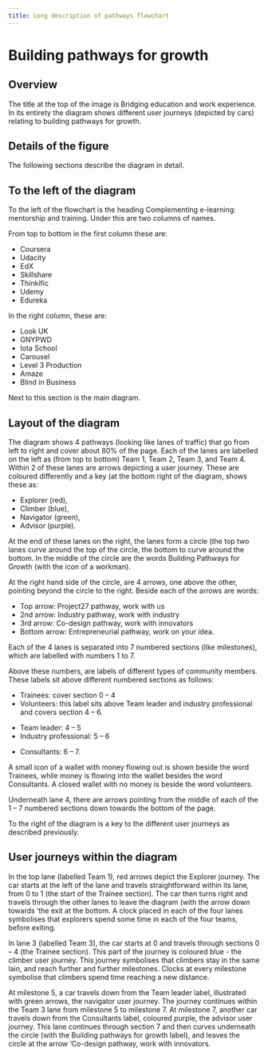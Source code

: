 ```yaml
---
title: Long description of pathways flowchart
---
```


# Building pathways for growth

## Overview

The title at the top of the image is Bridging education and work experience. In its entirety the diagram shows different user journeys (depicted by cars) relating to building pathways for growth.

## Details of the figure

The following sections describe the diagram in detail.

## To the left of the diagram

To the left of the flowchart is the heading Complementing e-learning: mentorship and training. Under this are two columns of names. 

From top to bottom in the first column these are:

- Coursera
- Udacity
- EdX
- Skillshare
- Thinkific
- Udemy
- Edureka

In the right column, these are:

- Look UK
- GNYPWD
- Iota School
- Carousel
- Level 3 Production
- Amaze
- Blind in Business

Next to this section is the main diagram.

## Layout of the diagram

The diagram shows 4 pathways (looking like lanes of traffic) that go from left to right and cover about 80% of the page. Each of the lanes are labelled on the left as (from top to bottom) Team 1, Team 2, Team 3, and Team 4. Within 2 of these lanes are arrows depicting a user journey.
These are coloured differently and a key (at the bottom right of the diagram, shows these as:

- Explorer (red),
- Climber (blue),
- Navigator (green),
- Advisor (purple). 

At the end of these lanes on the right, the lanes form a circle (the top two lanes curve around the top of the circle, the bottom to curve around the bottom. In the middle of the circle are the words Building Pathways for Growth (with the icon of a workman). 

At the right hand side of the circle, are 4 arrows, one above the other, pointing beyond the circle to the right. 
Beside each of the arrows are words:

- Top arrow: Project27 pathway, work with us
- 2nd arrow: Industry pathway, work with industry
- 3rd arrow: Co-design pathway, work with innovators
- Bottom arrow: Entrepreneurial pathway, work on your idea.

Each of the 4 lanes is separated into 7 numbered sections (like milestones), which are labelled with numbers 1 to 7.

Above these numbers, are labels of different types of community members. These labels sit above different numbered sections as follows:

- Trainees: cover section 0 – 4
- Volunteers: this label sits above Team leader and industry professional and covers section 4 – 6.
 + Team leader: 4 – 5
 + Industry professional: 5 – 6
- Consultants: 6 – 7.

A small icon of a wallet with money flowing out is shown beside the word Trainees, while money is flowing into the wallet besides the word Consultants. A closed wallet with no money is beside the word volunteers.

Underneath lane 4, there are arrows pointing from the middle of each of the 1 – 7 numbered sections down towards the bottom of the page. 

To the right of the diagram is a key to the different user journeys as described previously.

## User journeys within the diagram

In the top lane (labelled Team 1), red arrows depict the Explorer journey. The car starts at the left of the lane and travels straightforward within its lane, from 0 to 1 (the start of the Trainee section). The car then turns right and travels through the other lanes to leave the diagram (with the arrow down towards ‘the exit at the bottom. A clock placed in each of the four lanes symbolises that explorers spend some time in each of the four teams, before exiting.

In lane 3 (labelled Team 3), the car starts at 0 and travels through sections 0 – 4 (the Trainee section). This part of the journey is coloured blue - the climber user journey. This journey symbolises that climbers stay in the same lain, and reach further and further milestones. Clocks at every milestone symbolise that climbers spend time reaching a new distance.

At milestone 5, a car travels down from the Team leader label, illustrated with green arrows, the navigator user journey. The journey continues within the Team 3 lane from milestone 5 to milestone 7. At milestone 7, another car travels down from the Consultants label, coloured purple, the advisor user journey. This lane continues through section 7 and then curves underneath the circle (with the Building pathways for growth label), and leaves the circle at the arrow ‘Co-design pathway, work with innovators.